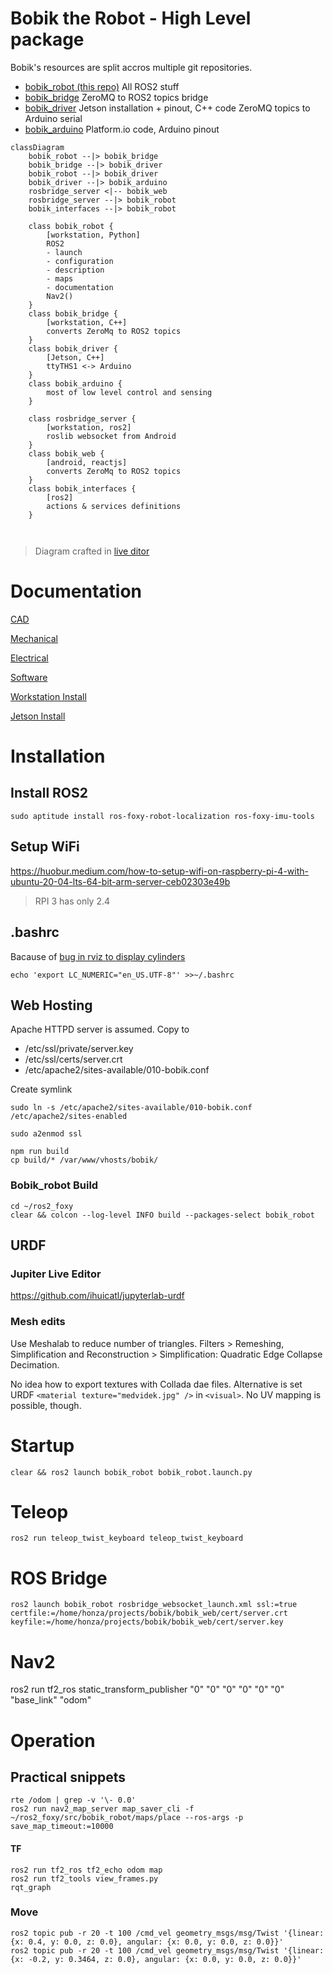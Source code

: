 # Bobik the Robot - High Level package

Bobik's resources are split accros multiple git repositories.

- [bobik_robot (this repo)](https://github.com/slesinger/bobik_robot) All ROS2 stuff
- [bobik_bridge](https://github.com/slesinger/bobik_bridge) ZeroMQ to ROS2 topics bridge
- [bobik_driver](https://github.com/slesinger/bobik_driver) Jetson installation + pinout, C++ code ZeroMQ topics to Arduino serial
- [bobik_arduino](https://github.com/slesinger/bobik_arduino) Platform.io code, Arduino pinout


```mermaid
classDiagram
    bobik_robot --|> bobik_bridge
    bobik_bridge --|> bobik_driver
    bobik_robot --|> bobik_driver
    bobik_driver --|> bobik_arduino
    rosbridge_server <|-- bobik_web
    rosbridge_server --|> bobik_robot
    bobik_interfaces --|> bobik_robot

    class bobik_robot {
        [workstation, Python]
        ROS2
        - launch
        - configuration
        - description
        - maps
        - documentation
        Nav2()
    }
    class bobik_bridge {
        [workstation, C++]
        converts ZeroMq to ROS2 topics
    }
    class bobik_driver {
        [Jetson, C++]
        ttyTHS1 <-> Arduino
    }
    class bobik_arduino {
        most of low level control and sensing
    }

    class rosbridge_server {
        [workstation, ros2]
        roslib websocket from Android
    }
    class bobik_web {
        [android, reactjs]
        converts ZeroMq to ROS2 topics
    }
    class bobik_interfaces {
        [ros2]
        actions & services definitions
    }



```

> Diagram crafted in [live ditor](https://mermaid-js.github.io/mermaid-live-editor)
# Documentation
[CAD](https://github.com/slesinger/bobik_robot/tree/main/docs/CAD)

[Mechanical](https://github.com/slesinger/bobik_robot/tree/main/docs/mechanical)

[Electrical](https://github.com/slesinger/bobik_robot/tree/main/docs/electrical)

[Software](https://github.com/slesinger/bobik_robot/tree/main/docs/software)

[Workstation Install](https://github.com/slesinger/bobik_robot/blob/main/README.md#installation)

[Jetson Install](https://github.com/slesinger/bobik_driver#build)


# Installation

## Install ROS2
```
sudo aptitude install ros-foxy-robot-localization ros-foxy-imu-tools 
```

## Setup WiFi
https://huobur.medium.com/how-to-setup-wifi-on-raspberry-pi-4-with-ubuntu-20-04-lts-64-bit-arm-server-ceb02303e49b

> RPI 3 has only 2.4

## .bashrc
Bacause of [bug in rviz to display cylinders](https://answers.ros.org/question/389967/urdf-and-rviz2-cylinder-not-showing/)
```
echo 'export LC_NUMERIC="en_US.UTF-8"' >>~/.bashrc
```

## Web Hosting

Apache HTTPD server is assumed.
Copy to 
- /etc/ssl/private/server.key
- /etc/ssl/certs/server.crt
- /etc/apache2/sites-available/010-bobik.conf

Create symlink
```
sudo ln -s /etc/apache2/sites-available/010-bobik.conf /etc/apache2/sites-enabled
```

```
sudo a2enmod ssl
```

```
npm run build
cp build/* /var/www/vhosts/bobik/
```

### Bobik_robot Build
```
cd ~/ros2_foxy
clear && colcon --log-level INFO build --packages-select bobik_robot
```

## URDF

### Jupiter Live Editor
https://github.com/ihuicatl/jupyterlab-urdf

### Mesh edits
Use Meshalab to reduce number of triangles. Filters > Remeshing, Simplification and Reconstruction > Simplification: Quadratic Edge Collapse Decimation.

No idea how to export textures with Collada dae files. Alternative is set URDF ```<material texture="medvidek.jpg" />``` in ```<visual>```. No UV mapping is possible, though.

# Startup
```
clear && ros2 launch bobik_robot bobik_robot.launch.py
```

# Teleop
```
ros2 run teleop_twist_keyboard teleop_twist_keyboard
```

# ROS Bridge
```
ros2 launch bobik_robot rosbridge_websocket_launch.xml ssl:=true certfile:=/home/honza/projects/bobik/bobik_web/cert/server.crt keyfile:=/home/honza/projects/bobik/bobik_web/cert/server.key
```

# Nav2
ros2 run tf2_ros static_transform_publisher "0" "0" "0" "0" "0" "0" "base_link" "odom"

# Operation

## Practical snippets
```
rte /odom | grep -v '\- 0.0'
ros2 run nav2_map_server map_saver_cli -f ~/ros2_foxy/src/bobik_robot/maps/place --ros-args -p save_map_timeout:=10000
```
#### TF
```
ros2 run tf2_ros tf2_echo odom map
ros2 run tf2_tools view_frames.py
rqt_graph
```

### Move
```
ros2 topic pub -r 20 -t 100 /cmd_vel geometry_msgs/msg/Twist '{linear: {x: 0.4, y: 0.0, z: 0.0}, angular: {x: 0.0, y: 0.0, z: 0.0}}'
ros2 topic pub -r 20 -t 100 /cmd_vel geometry_msgs/msg/Twist '{linear: {x: -0.2, y: 0.3464, z: 0.0}, angular: {x: 0.0, y: 0.0, z: 0.0}}'
```
